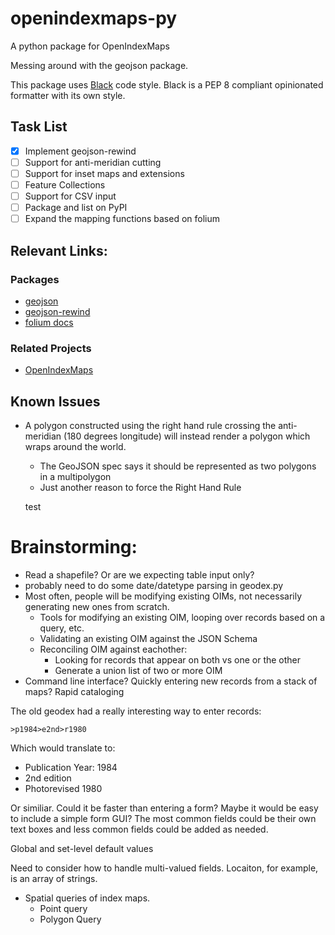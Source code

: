 # openindexmaps-py
A python package for OpenIndexMaps

Messing around with the geojson package.

This package uses [Black]([Black](https://black.readthedocs.io))
code style.
Black is a PEP 8 compliant opinionated formatter with its own style.

## Task List
- [x] Implement geojson-rewind
- [ ] Support for anti-meridian cutting
- [ ] Support for inset maps and extensions
- [ ] Feature Collections
- [ ] Support for CSV input
- [ ] Package and list on PyPI
- [ ] Expand the mapping functions based on folium

## Relevant Links:

### Packages
* [geojson](https://pypi.org/project/geojson/)
* [geojson-rewind](https://pypi.org/project/geojson-rewind/)
* [folium docs](https://python-visualization.github.io/folium/latest/user_guide.html)

### Related Projects
* [OpenIndexMaps](https://openindexmaps.org/)

## Known Issues
* A polygon constructed using the right hand rule crossing the
anti-meridian (180 degrees longitude) will instead render a 
polygon which wraps around the world.  
    - The GeoJSON spec says it should be represented as two polygons
    in a multipolygon
    - Just another reason to force the Right Hand Rule

    test

# Brainstorming:

* Read a shapefile? Or are we expecting table input only?
* probably need to do some date/datetype parsing in geodex.py
* Most often, people will be modifying existing OIMs, not necessarily generating new ones from scratch.
    * Tools for modifying an existing OIM, looping over records based on a query, etc.
    * Validating an existing OIM against the JSON Schema
    * Reconciling OIM against eachother:
        * Looking for records that appear on both vs one or the other
        * Generate a union list of two or more OIM
* Command line interface? Quickly entering new records from a stack of maps? Rapid cataloging

The old geodex had a really interesting way to enter records:

```dos
>p1984>e2nd>r1980
```
Which would translate to:

* Publication Year: 1984
* 2nd edition
* Photorevised 1980

Or similiar. Could it be faster than entering a form? Maybe it would be easy to include a simple form GUI? The most common fields could be their own text boxes and less common fields could be added as needed. 

Global and set-level default values

Need to consider how to handle multi-valued fields. Locaiton, for example, is an array of strings. 

* Spatial queries of index maps.
    * Point query
    * Polygon Query



